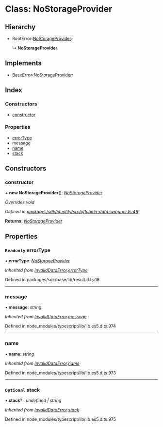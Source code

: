# Class: NoStorageProvider

## Hierarchy

* RootError‹[NoStorageProvider](../enums/_offchain_data_wrapper_.offchainerrortypes.md#nostorageprovider)›

  ↳ **NoStorageProvider**

## Implements

* BaseError‹[NoStorageProvider](../enums/_offchain_data_wrapper_.offchainerrortypes.md#nostorageprovider)›

## Index

### Constructors

* [constructor](_offchain_data_wrapper_.nostorageprovider.md#constructor)

### Properties

* [errorType](_offchain_data_wrapper_.nostorageprovider.md#readonly-errortype)
* [message](_offchain_data_wrapper_.nostorageprovider.md#message)
* [name](_offchain_data_wrapper_.nostorageprovider.md#name)
* [stack](_offchain_data_wrapper_.nostorageprovider.md#optional-stack)

## Constructors

###  constructor

\+ **new NoStorageProvider**(): *[NoStorageProvider](_offchain_data_wrapper_.nostorageprovider.md)*

*Overrides void*

*Defined in [packages/sdk/identity/src/offchain-data-wrapper.ts:46](https://github.com/celo-org/celo-monorepo/blob/master/packages/sdk/identity/src/offchain-data-wrapper.ts#L46)*

**Returns:** *[NoStorageProvider](_offchain_data_wrapper_.nostorageprovider.md)*

## Properties

### `Readonly` errorType

• **errorType**: *[NoStorageProvider](../enums/_offchain_data_wrapper_.offchainerrortypes.md#nostorageprovider)*

*Inherited from [InvalidDataError](_offchain_accessors_errors_.invaliddataerror.md).[errorType](_offchain_accessors_errors_.invaliddataerror.md#readonly-errortype)*

Defined in packages/sdk/base/lib/result.d.ts:19

___

###  message

• **message**: *string*

*Inherited from [InvalidDataError](_offchain_accessors_errors_.invaliddataerror.md).[message](_offchain_accessors_errors_.invaliddataerror.md#message)*

Defined in node_modules/typescript/lib/lib.es5.d.ts:974

___

###  name

• **name**: *string*

*Inherited from [InvalidDataError](_offchain_accessors_errors_.invaliddataerror.md).[name](_offchain_accessors_errors_.invaliddataerror.md#name)*

Defined in node_modules/typescript/lib/lib.es5.d.ts:973

___

### `Optional` stack

• **stack**? : *undefined | string*

*Inherited from [InvalidDataError](_offchain_accessors_errors_.invaliddataerror.md).[stack](_offchain_accessors_errors_.invaliddataerror.md#optional-stack)*

Defined in node_modules/typescript/lib/lib.es5.d.ts:975
